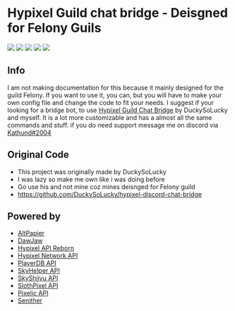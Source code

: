 # Hypixel Guild chat bridge - Deisgned for Felony Guils

<img src="https://img.shields.io/github/contributors/Kathund/Felony-Bridge-bot?color=success&style=for-the-badge"> <img src="https://img.shields.io/github/stars/Kathund/Felony-Bridge-bot?color=success&style=for-the-badge"> <img src="https://img.shields.io/github/license/Kathund/Felony-Bridge-bot?color=success&style=for-the-badge"> <img src="https://img.shields.io/github/repo-size/Kathund/Felony-Bridge-bot?color=success&style=for-the-badge"> <img src='https://img.shields.io/github/commit-activity/m/Kathund/Felony-Bridge-bot?color=success&style=for-the-badge'>

## Info

I am not making documentation for this because it mainly designed for the guild Felony. If you want to use it, you can, but you will have to make your own config file and change the code to fit your needs.
I suggest if your looking for a bridge bot, to use [Hypixel Guild Chat Bridge](https://github.com/DuckySoLucky/hypixel-discord-chat-bridge) by DuckySoLucky and myself. It is a lot more customizable and has a almost all the same commands and stuff.
if you do need support message me on discord via [Kathund#2004](https://discord.com/users/608584543506530314)

## Original Code 
- This project was originally made by DuckySoLucky
- I was lazy so make me own like i was doing before
- Go use his and not mine coz mines deisnged for Felony guild
- https://github.com/DuckySoLucky/hypixel-discord-chat-bridge

## Powered by

- [AltPapier](https://github.com/Altpapier)
- [DawJaw](https://dawjaw.net/jacobs)
- [Hypixel API Reborn](https://hypixel-api-reborn.github.io/#/)
- [Hypixel Network API](http://api.hypixel.net/)
- [PlayerDB API](https://playerdb.co/)
- [SkyHelper API](https://github.com/Altpapier/SkyHelperAPI)
- [SkyShiiyu API](https://github.com/SkyCryptWebsite/SkyCrypt)
- [SlothPixel API](https://github.com/slothpixel)
- [Pixelic API](https://app.swaggerhub.com/apis-docs/Pixelicc/Pixelic-API/)
- [Senither](https://github.com/Senither)
